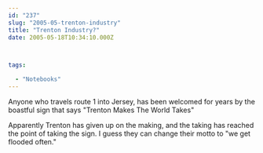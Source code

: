 ```yaml
---
id: "237"
slug: "2005-05-trenton-industry"
title: "Trenton Industry?"
date: 2005-05-18T10:34:10.000Z



tags:

  - "Notebooks"
---
```

<div class="sqs-html-content">
  <p>Anyone who travels route 1 into Jersey, has been welcomed for years by the boastful sign that says
"Trenton Makes The World Takes"</p>
<p>Apparently Trenton has given up on the making, and the taking has reached the point of taking the sign.  I guess they can change their motto to "we get flooded often."</p>
</div>
